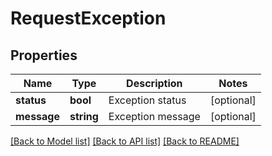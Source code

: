 # RequestException

## Properties
Name | Type | Description | Notes
------------ | ------------- | ------------- | -------------
**status** | **bool** | Exception status | [optional] 
**message** | **string** | Exception message | [optional] 

[[Back to Model list]](../../README.md#documentation-for-models) [[Back to API list]](../../README.md#documentation-for-api-endpoints) [[Back to README]](../../README.md)

